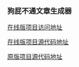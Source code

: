 ### 狗屁不通文章生成器

[在线版项目访问地址](https://suulnnka.github.io/BullshitGenerator/) 

[在线版项目源代码地址](https://github.com/suulnnka/BullshitGenerator)

[原版项目源代码地址](https://github.com/menzi11/BullshitGenerator)


